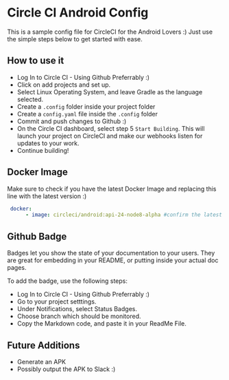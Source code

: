 # Circle CI Android Config
This is a sample config file for CircleCI for the Android Lovers :) Just use the simple steps below to get started with ease.

## How to use it
* Log In to Circle CI - Using Github Preferrably :)
* Click on add projects and set up.
* Select Linux Operating System, and leave Gradle as the language selected.
* Create a `.config` folder inside your project folder
* Create a `config.yaml` file inside the `.config` folder
* Commit and push changes to Github :)
* On the Circle CI dashboard, select step 5 `Start Building`. This will launch your project on CircleCI and make our webhooks listen for updates to your work.
* Continue building!

## Docker Image
Make sure to check if you have the latest Docker Image and replacing this line with the latest version :)

```yml
 docker:
      - image: circleci/android:api-24-node8-alpha #confirm the latest docker image :)
```

## Github Badge
Badges let you show the state of your documentation to your users. They are great for embedding in your README, or putting inside your actual doc pages.

To add the badge, use the following steps:
* Log In to Circle CI - Using Github Preferrably :)
* Go to your project setttings.
* Under Notifications, select Status Badges. 
* Choose branch which should be monitored.
* Copy the Markdown code, and paste it in your ReadMe File.

## Future Additions
* Generate an APK
* Possibly output the APK to Slack :)



